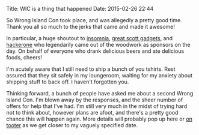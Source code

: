Title: WIC is a thing that happened
Date: 2015-02-26 22:44

So Wrong Island Con took place, and was allegedly a pretty good time. Thank you
all so much to the jerks that came and made it awesome!

In particular, a huge shoutout to [insomnia][insomnia], [great scott gadgets][gsg],
and [hackerone][h1] who legendarily came out of the woodwork as sponsors on the
day. On behalf of everyone who drank delicious beers and ate delicious foods,
cheers!

I'm acutely aware that I still need to ship a bunch of you tshirts. Rest
assured that they sit safely in my loungeroom, waiting for my anxiety about
shipping stuff to back off. I haven't forgotten you.

Thinking forward, a bunch of people have asked me about a second Wrong Island
Con. I'm blown away by the responses, and the sheer number of offers for help
that I've had. I'm still very much in the midst of trying hard not to think
about, however plans are afoot, and there's a pretty good chance this will
happen again. More details will probably pop up here or [on
tooter][twitteraccount] as we get closer to my vaguely specified date.

[insomnia]: https://www.insomniasec.com/home
[gsg]: https://greatscottgadgets.com/
[h1]: https://hackerone.com/
[twitteraccount]: https://twitter.com/wrongislandcon
